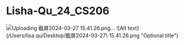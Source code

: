 # Lisha-Qu_24_CS206
![Uploading 截屏2024-03-27 15.41.26.png…]()
![Alt text](/Users/lisa.qu/Desktop/截屏2024-03-27\ 15.41.26.png "Optional title")



